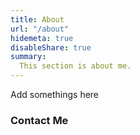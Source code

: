 ```yaml
---
title: About
url: "/about"
hidemeta: true
disableShare: true
summary:
  This section is about me.
---
```


Add somethings here 


### Contact Me
